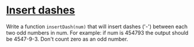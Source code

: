 # [Insert dashes](http://www.codewars.com/kata/55960bbb182094bc4800007b)

Write a function `insertDash(num)` that will insert dashes ('-') between each two odd numbers in num. For example: if num is 454793 the output should be 4547-9-3. Don't count zero as an odd number.
